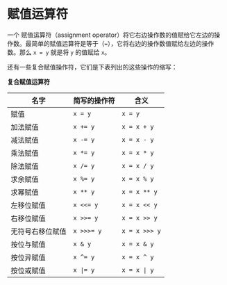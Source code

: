 # 赋值运算符

一个 赋值运算符（assignment operator）将它右边操作数的值赋给它左边的操作数。最简单的赋值运算符是等于（`=`），它将右边的操作数值赋给左边的操作数。那么 `x = y` 就是将 `y` 的值赋给 `x`。

还有一些复合赋值操作符，它们是下表列出的这些操作的缩写：

**复合赋值运算符**

名字|简写的操作符|含义
---|---|---
赋值| `x = y` | `x = y`
加法赋值| `x += y` | `x = x + y`
减法赋值| `x -= y` | `x = x - y`
乘法赋值| `x *= y` | `x = x * y`
除法赋值| `x /= y` | `x = x / y`
求余赋值| `x %= y` | `x = x % y`
求幂赋值| `x ** y` | `x = x ** y`
左移位赋值| `x <<= y` | `x = x << y`
右移位赋值| `x >>= y` | `x = x >> y`
无符号右移位赋值| `x >>>= y` | `x = x >>> y`
按位与赋值| `x & y` | `x = x & y`
按位异赋值| `x ^= y` | `x = x ^ y`
按位或赋值| `x \|= y` | `x = x \| y`

